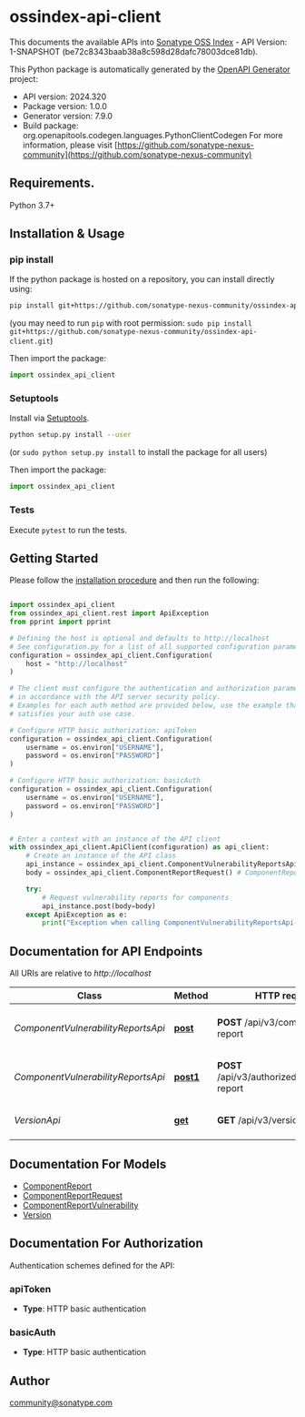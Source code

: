 # ossindex-api-client
This documents the available APIs into [Sonatype OSS Index](https://ossindex.sonatype.org/) - API Version: 1-SNAPSHOT (be72c8343baab38a8c598d28dafc78003dce81db).

This Python package is automatically generated by the [OpenAPI Generator](https://openapi-generator.tech) project:

- API version: 2024.320
- Package version: 1.0.0
- Generator version: 7.9.0
- Build package: org.openapitools.codegen.languages.PythonClientCodegen
For more information, please visit [https://github.com/sonatype-nexus-community](https://github.com/sonatype-nexus-community)

## Requirements.

Python 3.7+

## Installation & Usage
### pip install

If the python package is hosted on a repository, you can install directly using:

```sh
pip install git+https://github.com/sonatype-nexus-community/ossindex-api-client.git
```
(you may need to run `pip` with root permission: `sudo pip install git+https://github.com/sonatype-nexus-community/ossindex-api-client.git`)

Then import the package:
```python
import ossindex_api_client
```

### Setuptools

Install via [Setuptools](http://pypi.python.org/pypi/setuptools).

```sh
python setup.py install --user
```
(or `sudo python setup.py install` to install the package for all users)

Then import the package:
```python
import ossindex_api_client
```

### Tests

Execute `pytest` to run the tests.

## Getting Started

Please follow the [installation procedure](#installation--usage) and then run the following:

```python

import ossindex_api_client
from ossindex_api_client.rest import ApiException
from pprint import pprint

# Defining the host is optional and defaults to http://localhost
# See configuration.py for a list of all supported configuration parameters.
configuration = ossindex_api_client.Configuration(
    host = "http://localhost"
)

# The client must configure the authentication and authorization parameters
# in accordance with the API server security policy.
# Examples for each auth method are provided below, use the example that
# satisfies your auth use case.

# Configure HTTP basic authorization: apiToken
configuration = ossindex_api_client.Configuration(
    username = os.environ["USERNAME"],
    password = os.environ["PASSWORD"]
)

# Configure HTTP basic authorization: basicAuth
configuration = ossindex_api_client.Configuration(
    username = os.environ["USERNAME"],
    password = os.environ["PASSWORD"]
)


# Enter a context with an instance of the API client
with ossindex_api_client.ApiClient(configuration) as api_client:
    # Create an instance of the API class
    api_instance = ossindex_api_client.ComponentVulnerabilityReportsApi(api_client)
    body = ossindex_api_client.ComponentReportRequest() # ComponentReportRequest |  (optional)

    try:
        # Request vulnerability reports for components
        api_instance.post(body=body)
    except ApiException as e:
        print("Exception when calling ComponentVulnerabilityReportsApi->post: %s\n" % e)

```

## Documentation for API Endpoints

All URIs are relative to *http://localhost*

Class | Method | HTTP request | Description
------------ | ------------- | ------------- | -------------
*ComponentVulnerabilityReportsApi* | [**post**](docs/ComponentVulnerabilityReportsApi.md#post) | **POST** /api/v3/component-report | Request vulnerability reports for components
*ComponentVulnerabilityReportsApi* | [**post1**](docs/ComponentVulnerabilityReportsApi.md#post1) | **POST** /api/v3/authorized/component-report | Request vulnerability reports for components
*VersionApi* | [**get**](docs/VersionApi.md#get) | **GET** /api/v3/version | Get service version information


## Documentation For Models

 - [ComponentReport](docs/ComponentReport.md)
 - [ComponentReportRequest](docs/ComponentReportRequest.md)
 - [ComponentReportVulnerability](docs/ComponentReportVulnerability.md)
 - [Version](docs/Version.md)


<a id="documentation-for-authorization"></a>
## Documentation For Authorization


Authentication schemes defined for the API:
<a id="apiToken"></a>
### apiToken

- **Type**: HTTP basic authentication

<a id="basicAuth"></a>
### basicAuth

- **Type**: HTTP basic authentication


## Author

community@sonatype.com


